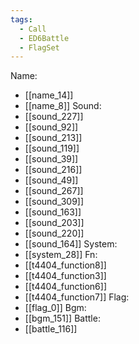 ```yaml
---
tags:
  - Call
  - ED6Battle
  - FlagSet
---
```

Name:
- [[name_14]]
- [[name_8]]
Sound:
- [[sound_227]]
- [[sound_92]]
- [[sound_213]]
- [[sound_119]]
- [[sound_39]]
- [[sound_216]]
- [[sound_49]]
- [[sound_267]]
- [[sound_309]]
- [[sound_163]]
- [[sound_203]]
- [[sound_220]]
- [[sound_164]]
System:
- [[system_28]]
Fn:
- [[t4404_function8]]
- [[t4404_function3]]
- [[t4404_function6]]
- [[t4404_function7]]
Flag:
- [[flag_0]]
Bgm:
- [[bgm_151]]
Battle:
- [[battle_116]]
